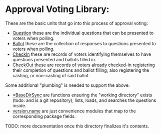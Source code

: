 # Approval Voting Library:

These are the basic units that go into this process of approval voting:

* [Question](./Question.js) these are the individual questions that can be presented to voters when polling.
* [Ballot](./Ballot.js) these are the collection of responses to questions presented to voters when polling.
* [CheckIn](./CheckIn.js) these are records of voters identifying themselves to have questions presented and ballots filled in.
* [CheckOut](./CheckOut.js) these are records of voters already checked-in registering their completion of questions and ballot filling; also registering the casting, or non-casting of said ballot. 

Some additional "plumbing" is needed to support the above:

* [*BaseDirSync]() are functions ensuring the "working directory" exists (todo: and is a git repository), lists, loads, and searches the questions inside.
* [version](./version.js),[name](./name.js) are just convenience modules that map to the corresponding package fields.

TODO: more documentation once this directory finalizes it's contents.